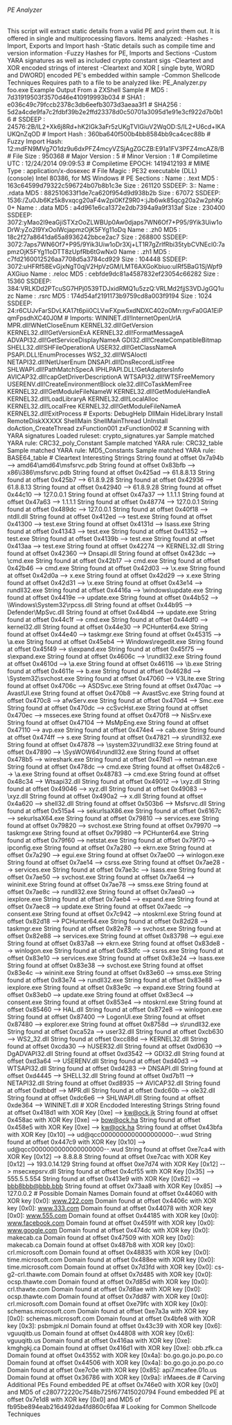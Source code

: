 ###### PE Analyzer ######
This script will extract static details from a valid PE
  and print them out.  It is offered in single and multiprocessing flavors.
Items analyzed:
  -Hashes
  -Import, Exports and Import hash
  -Static details such as compile time and version information
  -Fuzzy Hashes for PE, Imports and Sections
 -Custom YARA signatures as well as included crypto constant sigs
  -Cleartext and XOR encoded strings of interest
  -Cleartext and XOR [ single byte, WORD and DWORD] encoded PE's embedded within sample
  -Common Shellcode Techniques
  Requires path to a file to be analyzed like:
    PE_Analyzer.py foo.exe
  
 Example Output From a ZXShell Sample
 # MD5              : 7d31919503f3570d46e410919993b034
 # SHA1             : e036c49c79fccb2378c3db6eefb3073d3aeaa3f1
 # SHA256           : 5d2a4cde9fa7c2fdbf39b2e2ffd23378d0c50701a3095d1e91e3cf922d7b0b16
 # SSDEEP           : 24576:2B/IL2+Xk6j8Rd+hK2lGk3aFr5zUKgTVIGiuV2WqOD:S/IL2+U6cd+IKAUKQnZqOD
 # Import Hash      : 360ba640f500b4bb8584bb9ca4cec88b
 # Fuzzy Import Hash: 12:mdFN9MVg7O1dz9u6dxPFZ4mcyVZSjAgZGCZB:E91a1FV3PFZ4mcAZ8/B
 # File Size        : 950368
 # Major Version    : 5
 # Minor Version    : 1
 # Compiletime UTC  : 12/24/2014 09:09:53
 # Compiletime EPOCH: 1419412193
 # MIME Type        : application/x-dosexec
 # File Magic       : PE32 executable (DLL) (console) Intel 80386, for MS Windows
 # PE Sections      :
   Name  : .text
   MD5   : 163c64599d79322c596724b07b8b1c3e
   Size  : 261120
   SSDEEP: 3::
 
   Name  : .rdata
   MD5   : 882510633f1de7ca620f954d9d938b2b
   Size  : 67072
   SSDEEP: 1536:/Zu0Jb6Kz5k8vxqcg20aF4w2pi0KfZ9R0+:jJb6wk85qcg20a2w2phKp0+
 
   Name  : .data
   MD5   : a4d961e6ca1372e2db7394a9a9f313af
   Size  : 230400
   SSDEEP: 3072:yMao2l9eaGjiSTXzOoZLWBUp0Aw0djaps7WN6Of7+P95/9Yik3Uiw1oDrW:yZo2l9YxOolWcjapmzOjK5FYg11oDq
 
   Name  : .zh0
   MD5   : 18c2f27a8641da65a8936242bbce2ac7
   Size  : 268800
   SSDEEP: 3072:7aps7WN6Of7+P95/9Yik3Uiw1oDr3Xj+LT1R7gZrlfRbi35tybCVNEcl0:7apmzOjK5FYg11oDTT8zUpfRb6tGwNx0
 
   Name  : .zh1
   MD5   : c7fd2160012526aa7708d5a3784cd929
   Size  : 104448
   SSDEEP: 3072:uHFRf5BEvGjxNgT0qjV2HpVzGM/LMT6AXGoKbiuo:ulRf5BaG1SjWpf9AXGiuo
 
   Name  : .reloc
   MD5   : cebfde9dc81a4587832ef23054c66282
   Size  : 15360
   SSDEEP: 384:VRLKDd2PTcuSG7HPj0539TDJxidRMQ1u5zzQ:VRLMd2fjjS3VDJgGQ1uzc
 
   Name  : .rsrc
   MD5   : 174d54af2191173b9759cd8a003f9194
   Size  : 1024
   SSDEEP: 24:r6CUJvFarSDvLKA17t6pii0CLVwFXpw5xdNDXC402o0Mn:rgvFa0GA1EiPqmFpsdhXC40J0M
 
 # Imports:
   WININET.dll!InternetOpenUrlA
   MPR.dll!WNetCloseEnum
   KERNEL32.dll!GetVersion
   KERNEL32.dll!GetVersionExA
   KERNEL32.dll!FormatMessageA
   ADVAPI32.dll!GetServiceDisplayNameA
   GDI32.dll!CreateCompatibleBitmap
   SHELL32.dll!SHFileOperationA
   USER32.dll!GetClassNameA
   PSAPI.DLL!EnumProcesses
   WS2_32.dll!WSAIoctl
   NETAPI32.dll!NetUserEnum
   DNSAPI.dll!DnsRecordListFree
   SHLWAPI.dll!PathMatchSpecA
   IPHLPAPI.DLL!GetAdaptersInfo
   AVICAP32.dll!capGetDriverDescriptionA
   WTSAPI32.dll!WTSFreeMemory
   USERENV.dll!CreateEnvironmentBlock
   ole32.dll!CoTaskMemFree
   KERNEL32.dll!GetModuleFileNameW
   KERNEL32.dll!GetModuleHandleA
   KERNEL32.dll!LoadLibraryA
   KERNEL32.dll!LocalAlloc
   KERNEL32.dll!LocalFree
   KERNEL32.dll!GetModuleFileNameA
   KERNEL32.dll!ExitProcess
 # Exports:
   DebugHelp
   DllMain
   HideLibrary
   Install
   RemoteDiskXXXXX
   ShellMain
   ShellMainThread
   UnInstall
   doAction_CreateThread
   zxFunction001
   zxFunction002
 #  Scanning with YARA signatures
   Loaded ruleset: crypto_signatures.yar
   Sample matched YARA rule: CRC32_poly_Constant
   Sample matched YARA rule: CRC32_table
   Sample matched YARA rule: MD5_Constants
   Sample matched YARA rule: BASE64_table
 # Cleartext Interesting Strings
   String found at offset 0x7a94b --> amd64\amd64\msfsrvc.pdb
   String found at offset 0x83bfb --> x86\i386\msfsrvc.pdb
   String found at offset 0x425ad --> 61.8.8.13
   String found at offset 0x425b7 --> 61.8.9.28
   String found at offset 0x42936 --> 61.8.8.13
   String found at offset 0x42940 --> 61.8.9.28
   String found at offset 0x44c10 --> 127.0.0.1
   String found at offset 0x47a37 --> 1.1.1.1
   String found at offset 0x47a63 --> 1.1.1.1
   String found at offset 0x48774 --> 127.0.0.1
   String found at offset 0x489dc --> 127.0.0.1
   String found at offset 0x40f18 --> ntdll.dll
   String found at offset 0x412ed --> test.exe
   String found at offset 0x41300 --> test.exe
   String found at offset 0x4131d --> lsass.exe
   String found at offset 0x41343 --> test.exe
   String found at offset 0x41352 --> test.exe
   String found at offset 0x4139b --> test.exe
   String found at offset 0x413aa --> test.exe
   String found at offset 0x42274 --> KERNEL32.dll
   String found at offset 0x42360 --> Dnsapi.dll
   String found at offset 0x423dc --> \cmd.exe
   String found at offset 0x42b17 --> cmd.exe
   String found at offset 0x42b46 --> cmd.exe
   String found at offset 0x42d03 --> \x.exe
   String found at offset 0x42d0a --> x.exe
   String found at offset 0x42d29 --> x.exe
   String found at offset 0x42d31 --> \x.exe
   String found at offset 0x43e14 --> rundll32.exe
   String found at offset 0x4416a --> \windows\update.exe
   String found at offset 0x4419e --> update.exe
   String found at offset 0x44b52 --> \Windows\System32\rpcss.dll
   String found at offset 0x44b95 --> Defender\MpSvc.dll
   String found at offset 0x44bd4 --> update.exe
   String found at offset 0x44c1f --> cmd.exe
   String found at offset 0x44df0 --> kernel32.dll
   String found at offset 0x44e30 --> PCHunter64.exe
   String found at offset 0x44e40 --> taskmgr.exe
   String found at offset 0x45315 --> \a.exe
   String found at offset 0x45eb4 --> Windows\regedit.exe
   String found at offset 0x45f49 --> s\expand.exe
   String found at offset 0x45f75 --> s\expand.exe
   String found at offset 0x4606c --> \rundll32.exe
   String found at offset 0x4610d --> \a.exe
   String found at offset 0x46116 --> \b.exe
   String found at offset 0x4611e --> b.exe
   String found at offset 0x4628d --> \System32\svchost.exe
   String found at offset 0x47060 --> V3Lite.exe
   String found at offset 0x4706c --> ASDSvc.exe
   String found at offset 0x470ac --> AvastUI.exe
   String found at offset 0x470b8 --> AvastSvc.exe
   String found at offset 0x470c8 --> afwServ.exe
   String found at offset 0x470d4 --> Smc.exe
   String found at offset 0x470dc --> ccSvcHst.exe
   String found at offset 0x470ec --> msseces.exe
   String found at offset 0x470f8 --> NisSrv.exe
   String found at offset 0x47104 --> MsMpEng.exe
   String found at offset 0x47110 --> avp.exe
   String found at offset 0x474e4 --> cab.exe
   String found at offset 0x474ff --> s.exe
   String found at offset 0x47821 --> s\rundll32.exe
   String found at offset 0x47878 --> \system32\rundll32.exe
   String found at offset 0x47890 --> \SysWOW64\rundll32.exe
   String found at offset 0x478b5 --> wireshark.exe
   String found at offset 0x478d1 --> netman.exe
   String found at offset 0x478dc --> cmd.exe
   String found at offset 0x482c6 --> \a.exe
   String found at offset 0x48783 --> cmd.exe
   String found at offset 0x48c34 --> Wtsapi32.dll
   String found at offset 0x49012 --> \xyz.dll
   String found at offset 0x49046 --> xyz.dll
   String found at offset 0x49083 --> \xyz.dll
   String found at offset 0x490a2 --> x.dll
   String found at offset 0x4a620 --> shell32.dll
   String found at offset 0x503b6 --> Msfsrvc.dll
   String found at offset 0x515a4 --> sekurlsaX86.exe
   String found at offset 0x6167c --> sekurlsaX64.exe
   String found at offset 0x79810 --> services.exe
   String found at offset 0x79820 --> svchost.exe
   String found at offset 0x79970 --> taskmgr.exe
   String found at offset 0x79980 --> PCHunter64.exe
   String found at offset 0x79f60 --> netstat.exe
   String found at offset 0x79f70 --> ipconfig.exe
   String found at offset 0x7a280 --> ekrn.exe
   String found at offset 0x7a290 --> egui.exe
   String found at offset 0x7ae00 --> winlogon.exe
   String found at offset 0x7ae14 --> csrss.exe
   String found at offset 0x7ae28 --> services.exe
   String found at offset 0x7ae3c --> lsass.exe
   String found at offset 0x7ae50 --> svchost.exe
   String found at offset 0x7ae64 --> wininit.exe
   String found at offset 0x7ae78 --> smss.exe
   String found at offset 0x7ae8c --> rundll32.exe
   String found at offset 0x7aea0 --> iexplore.exe
   String found at offset 0x7aeb4 --> expand.exe
   String found at offset 0x7aec8 --> update.exe
   String found at offset 0x7aedc --> consent.exe
   String found at offset 0x7c942 --> ntoskrnl.exe
   String found at offset 0x82d18 --> PCHunter64.exe
   String found at offset 0x82d28 --> taskmgr.exe
   String found at offset 0x82e78 --> svchost.exe
   String found at offset 0x82e88 --> services.exe
   String found at offset 0x83798 --> egui.exe
   String found at offset 0x837a8 --> ekrn.exe
   String found at offset 0x83de8 --> winlogon.exe
   String found at offset 0x83dfc --> csrss.exe
   String found at offset 0x83e10 --> services.exe
   String found at offset 0x83e24 --> lsass.exe
   String found at offset 0x83e38 --> svchost.exe
   String found at offset 0x83e4c --> wininit.exe
   String found at offset 0x83e60 --> smss.exe
   String found at offset 0x83e74 --> rundll32.exe
   String found at offset 0x83e88 --> iexplore.exe
   String found at offset 0x83e9c --> expand.exe
   String found at offset 0x83eb0 --> update.exe
   String found at offset 0x83ec4 --> consent.exe
   String found at offset 0x853e4 --> ntoskrnl.exe
   String found at offset 0x85460 --> HAL.dll
   String found at offset 0x872e8 --> winlogon.exe
   String found at offset 0x87400 --> LogonUI.exe
   String found at offset 0x87480 --> explorer.exe
   String found at offset 0x8758d --> s\rundll32.exe
   String found at offset 0xca52a --> user32.dll
   String found at offset 0xcb630 --> WS2_32.dll
   String found at offset 0xcc88d --> KERNEL32.dll
   String found at offset 0xcda30 --> hUSER32.dll
   String found at offset 0xd0630 --> DgADVAPI32.dll
   String found at offset 0xd3542 --> GDI32.dll
   String found at offset 0xd3a64 --> USERENV.dll
   String found at offset 0xd40d3 --> WTSAPI32.dll
   String found at offset 0xd4283 --> DNSAPI.dll
   String found at offset 0xd4445 --> SHELL32.dll
   String found at offset 0xd7b11 --> NETAPI32.dll
   String found at offset 0xd8935 --> AVICAP32.dll
   String found at offset 0xdbbdf --> MPR.dll
   String found at offset 0xdc60b --> ole32.dll
   String found at offset 0xdc6e6 --> SHLWAPI.dll
   String found at offset 0xde364 --> WININET.dll
 # XOR Encdoded Interesting Strings
   String found at offset 0x418d1 with XOR Key [0xe] --> kw@ock.jk
   String found at offset 0x458ac with XOR Key [0xe] --> bow@ock.ha
   String found at offset 0x458e5 with XOR Key [0xe] --> kw@ock.ha
   String found at offset 0x43bfa with XOR Key [0x10] --> ud@qcc0000000000000000000--.wud
   String found at offset 0x447c9 with XOR Key [0x10] --> ud@qcc0000000000000000000--.wud
   String found at offset 0xe7ca4 with XOR Key [0x12] --> 8.8.8.8
   String found at offset 0xe7cac with XOR Key [0x12] --> 193.0.14.129
   String found at offset 0xe7d74 with XOR Key [0x12] --> msecxepsrv.dll
   String found at offset 0x4cf55 with XOR Key [0x35] --> 555.5.5.554
   String found at offset 0x413e9 with XOR Key [0x62] --> bbb8bbb@bbb.bbb
   String found at offset 0x73aa8 with XOR Key [0x85] --> 127.0.0.2
 # Possible Domain Names
   Domain found at offset 0x44060 with XOR key [0x0]: www.222.com
   Domain found at offset 0x4406c with XOR key [0x0]: www.333.com
   Domain found at offset 0x44078 with XOR key [0x0]: www.555.com
   Domain found at offset 0x44185 with XOR key [0x0]: www.facebook.com
   Domain found at offset 0x4591f with XOR key [0x0]: www.google.com
   Domain found at offset 0x474dc with XOR key [0x0]: makecab.ca
   Domain found at offset 0x47509 with XOR key [0x0]: makecab.ca
   Domain found at offset 0x487b8 with XOR key [0x0]: crl.microsoft.com
   Domain found at offset 0x48835 with XOR key [0x0]: time.microsoft.com
   Domain found at offset 0x488ee with XOR key [0x0]: time.microsoft.com
   Domain found at offset 0x7d3fd with XOR key [0x0]: cs-g2-crl.thawte.com
   Domain found at offset 0x7d485 with XOR key [0x0]: ocsp.thawte.com
   Domain found at offset 0x7d85d with XOR key [0x0]: crl.thawte.com
   Domain found at offset 0x7d8ae with XOR key [0x0]: ocsp.thawte.com
   Domain found at offset 0x7dd87 with XOR key [0x0]: crl.microsoft.com
   Domain found at offset 0xe79fc with XOR key [0x0]: schemas.microsoft.com
   Domain found at offset 0xe7a3a with XOR key [0x0]: schemas.microsoft.com
   Domain found at offset 0x4bfe8 with XOR key [0x3]: psbmjpk.nl
   Domain found at offset 0x43c39 with XOR key [0x6]: vguuqitb.us
   Domain found at offset 0x44808 with XOR key [0x6]: vguuqitb.us
   Domain found at offset 0x416aa with XOR key [0xe]: kmghgkj.ca
   Domain found at offset 0x416d1 with XOR key [0xe]: obb.zfk.ca
   Domain found at offset 0x43552 with XOR key [0x4a]: bo.go.go.jo.po.po.co
   Domain found at offset 0x44506 with XOR key [0x4a]: bo.go.go.jo.po.po.co
   Domain found at offset 0xe7c0e with XOR key [0x85]: api7.mcafee.01o.us
   Domain found at offset 0x36786 with XOR key [0x9a]: irMaees.de
 # Carving Additional PEs
   Found embedded PE at offset 0x746e0 with XOR key [0x0] and MD5 of c280772220c7548b725f677415020794
   Found embedded PE at offset 0x7e1d8 with XOR key [0x0] and MD5 of fb95be894eab216d492da4fd860c6faa
 # Looking for Common Shellcode Techniques
 

